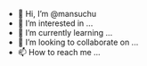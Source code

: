 - 👋 Hi, I’m @mansuchu
- 👀 I’m interested in ...
- 🌱 I’m currently learning ...
- 💞️ I’m looking to collaborate on ...
- 📫 How to reach me ...

<!---
mansuchu/mansuchu is a ✨ special ✨ repository because its `README.md` (this file) appears on your GitHub profile.
You can click the Preview link to take a look at your changes.
--->
